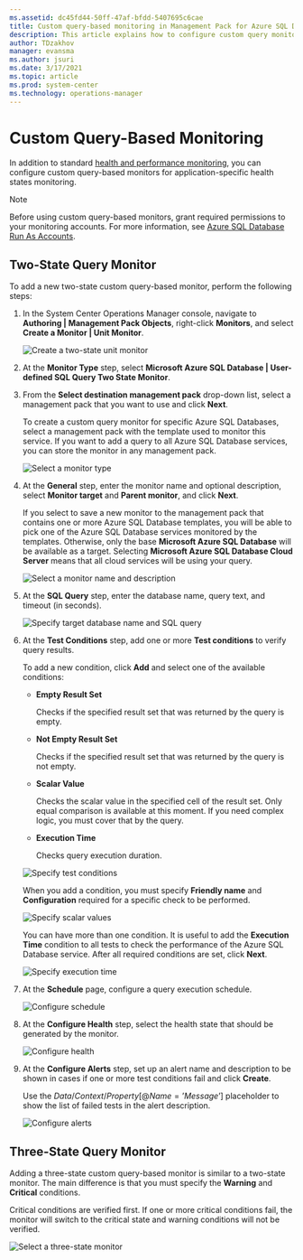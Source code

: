 ```yaml
---
ms.assetid: dc45fd44-50ff-47af-bfdd-5407695c6cae
title: Custom query-based monitoring in Management Pack for Azure SQL Database
description: This article explains how to configure custom query monitoring in Management Pack for Azure SQL Database
author: TDzakhov
manager: evansma
ms.author: jsuri
ms.date: 3/17/2021
ms.topic: article
ms.prod: system-center
ms.technology: operations-manager
---
```


# Custom Query-Based Monitoring

In addition to standard [health and performance monitoring](azure-sql-management-pack-monitoring-types.md), you can configure custom query-based monitors for application-specific health states monitoring.

>[!NOTE]
>Before using custom query-based monitors, grant required permissions to your monitoring accounts. For more information, see [Azure SQL Database Run As Accounts](azure-sql-management-pack-run-as-accounts.md).

## Two-State Query Monitor

To add a new two-state custom query-based monitor, perform the following steps:

1. In the System Center Operations Manager console, navigate to **Authoring | Management Pack Objects**, right-click **Monitors**, and select **Create a Monitor | Unit Monitor**.

    ![Create a two-state unit monitor](./media/azure-sql-management-pack/creating-unit-monitor.png)

2. At the **Monitor Type** step, select **Microsoft Azure SQL Database | User-defined SQL Query Two State Monitor**.

3. From the **Select destination management pack** drop-down list, select a management pack that you want to use and click **Next**.

    To create a custom query monitor for specific Azure SQL Databases, select a management pack with the template used to monitor this service. If you want to add a query to all Azure SQL Database services, you can store the monitor in any management pack.

    ![Select a monitor type](./media/azure-sql-management-pack/selecting-monitor-type.png)

4. At the **General** step, enter the monitor name and optional description, select **Monitor target** and **Parent monitor**, and click **Next**.

    If you select to save a new monitor to the management pack that contains one or more Azure SQL Database templates, you will be able to pick one of the Azure SQL Database services monitored by the templates. Otherwise, only the base **Microsoft Azure SQL Database** will be available as a target. Selecting **Microsoft Azure SQL Database Cloud Server** means that all cloud services will be using your query.

    ![Select a monitor name and description](./media/azure-sql-management-pack/monitor-name-and-description.png)

5. At the **SQL Query** step, enter the database name, query text, and timeout (in seconds).

    ![Specify target database name and SQL query](./media/azure-sql-management-pack/unit-monitor-sql-query.png)

6. At the **Test Conditions** step, add one or more **Test conditions** to verify query results.

    To add a new condition, click **Add** and select one of the available conditions:

    - **Empty Result Set**

      Checks if the specified result set that was returned by the query is empty.

    - **Not Empty Result Set**

      Checks if the specified result set that was returned by the query is not empty.

    - **Scalar Value**

      Checks the scalar value in the specified cell of the result set. Only equal comparison is available at this moment. If you need complex logic, you must cover that by the query.  

    - **Execution Time**

      Checks query execution duration.

    ![Specify test conditions](./media/azure-sql-management-pack/unit-monitor-test-conditions.png)

    When you add a condition, you must specify **Friendly name** and **Configuration** required for a specific check to be performed.

    ![Specify scalar values](./media/azure-sql-management-pack/editing-test-conditions.png)

    You can have more than one condition. It is useful to add the **Execution Time** condition to all tests to check the performance of the Azure SQL Database service. After all required conditions are set, click **Next**.

    ![Specify execution time](./media/azure-sql-management-pack/test-conditions-execution-time.png)

7. At the **Schedule** page, configure a query execution schedule.

    ![Configure schedule](./media/azure-sql-management-pack/unit-monitor-schedule.png)

8. At the **Configure Health** step, select the health state that should be generated by the monitor.

    ![Configure health](./media/azure-sql-management-pack/configure-health.png)  

9. At the **Configure Alerts** step, set up an alert name and description to be shown in cases if one or more test conditions fail and click **Create**.

    Use the $Data/Context/Property[@Name=’Message’]$ placeholder to show the list of failed tests in the alert description.

    ![Configure alerts](./media/azure-sql-management-pack/configure-alerts.png)

## Three-State Query Monitor

Adding a three-state custom query-based monitor is similar to a two-state monitor. The main difference is that you must specify the **Warning** and **Critical** conditions.

Critical conditions are verified first. If one or more critical conditions fail, the monitor will switch to the critical state and warning conditions will not be verified.

![Select a three-state monitor](./media/azure-sql-management-pack/three-state-monitor.png)
